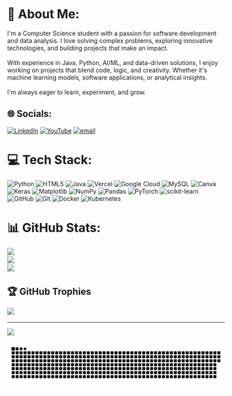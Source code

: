 # 💫 About Me:
I'm a Computer Science student with a passion for software development and data analysis. I love solving complex problems, exploring innovative technologies, and building projects that make an impact.<br><br>With experience in Java, Python, AI/ML, and data-driven solutions, I enjoy working on projects that blend code, logic, and creativity. Whether it's machine learning models, software applications, or analytical insights.<br><br>I'm always eager to learn, experiment, and grow.

## 🌐 Socials:
[![LinkedIn](https://img.shields.io/badge/LinkedIn-%230077B5.svg?logo=linkedin&logoColor=white)](https://linkedin.com/in/https://www.linkedin.com/in/prakhar-mishra-internship-fulltime-software-enginner-aiengineer-dataanalyst-aiintern-business/) [![YouTube](https://img.shields.io/badge/YouTube-%23FF0000.svg?logo=YouTube&logoColor=white)](https://youtube.com/@https://www.youtube.com/@Cinematic_Odyssey) [![email](https://img.shields.io/badge/Email-D14836?logo=gmail&logoColor=white)](mailto:prakharmishra263139@gmail.com) 

# 💻 Tech Stack:
![Python](https://img.shields.io/badge/python-3670A0?style=for-the-badge&logo=python&logoColor=ffdd54) ![HTML5](https://img.shields.io/badge/html5-%23E34F26.svg?style=for-the-badge&logo=html5&logoColor=white) ![Java](https://img.shields.io/badge/java-%23ED8B00.svg?style=for-the-badge&logo=openjdk&logoColor=white) ![Vercel](https://img.shields.io/badge/vercel-%23000000.svg?style=for-the-badge&logo=vercel&logoColor=white) ![Google Cloud](https://img.shields.io/badge/GoogleCloud-%234285F4.svg?style=for-the-badge&logo=google-cloud&logoColor=white) ![MySQL](https://img.shields.io/badge/mysql-4479A1.svg?style=for-the-badge&logo=mysql&logoColor=white) ![Canva](https://img.shields.io/badge/Canva-%2300C4CC.svg?style=for-the-badge&logo=Canva&logoColor=white) ![Keras](https://img.shields.io/badge/Keras-%23D00000.svg?style=for-the-badge&logo=Keras&logoColor=white) ![Matplotlib](https://img.shields.io/badge/Matplotlib-%23ffffff.svg?style=for-the-badge&logo=Matplotlib&logoColor=black) ![NumPy](https://img.shields.io/badge/numpy-%23013243.svg?style=for-the-badge&logo=numpy&logoColor=white) ![Pandas](https://img.shields.io/badge/pandas-%23150458.svg?style=for-the-badge&logo=pandas&logoColor=white) ![PyTorch](https://img.shields.io/badge/PyTorch-%23EE4C2C.svg?style=for-the-badge&logo=PyTorch&logoColor=white) ![scikit-learn](https://img.shields.io/badge/scikit--learn-%23F7931E.svg?style=for-the-badge&logo=scikit-learn&logoColor=white) ![GitHub](https://img.shields.io/badge/github-%23121011.svg?style=for-the-badge&logo=github&logoColor=white) ![Git](https://img.shields.io/badge/git-%23F05033.svg?style=for-the-badge&logo=git&logoColor=white) ![Docker](https://img.shields.io/badge/docker-%230db7ed.svg?style=for-the-badge&logo=docker&logoColor=white) ![Kubernetes](https://img.shields.io/badge/kubernetes-%23326ce5.svg?style=for-the-badge&logo=kubernetes&logoColor=white)

# 📊 GitHub Stats:
![](https://github-readme-stats.vercel.app/api?username=prakharmishra263139&theme=dark&hide_border=false&include_all_commits=false&count_private=false)<br/>
![](https://nirzak-streak-stats.vercel.app/?user=prakharmishra263139&theme=dark&hide_border=false)<br/>
![](https://github-readme-stats.vercel.app/api/top-langs/?username=prakharmishra263139&theme=dark&hide_border=false&include_all_commits=false&count_private=false&layout=compact)

## 🏆 GitHub Trophies
![](https://github-profile-trophy.vercel.app/?username=prakharmishra263139&theme=radical&no-frame=false&no-bg=false&margin-w=4)

---
[![](https://visitcount.itsvg.in/api?id=prakharmishra263139&icon=5&color=13)](https://visitcount.itsvg.in)

<!-- Proudly created with GPRM ( https://gprm.itsvg.in ) -->

<picture>
  <source media="(prefers-color-scheme: dark)" srcset="https://raw.githubusercontent.com/prakharmishra263139/prakharmishra263139/output/github-snake-dark.svg" />
  <source media="(prefers-color-scheme: light)" srcset="https://raw.githubusercontent.com/prakharmishra263139/prakharmishra263139/output/github-snake.svg" />
  <img alt="github-snake" src="https://raw.githubusercontent.com/prakharmishra263139/prakharmishra263139/output/github-snake.svg" />
</picture>
